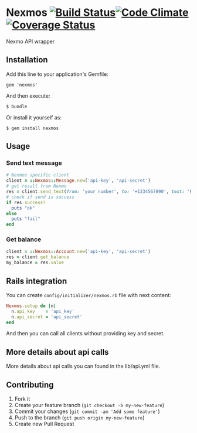 # Nexmos [![Build Status](https://travis-ci.org/phenomena/nexmos.png)](https://travis-ci.org/phenomena/nexmos)[![Code Climate](https://codeclimate.com/github/phenomena/nexmos.png)](https://codeclimate.com/github/phenomena/nexmos)[![Coverage Status](https://coveralls.io/repos/phenomena/nexmos/badge.png?branch=master)](https://coveralls.io/r/phenomena/nexmos)

Nexmo API wrapper

## Installation

Add this line to your application's Gemfile:

    gem 'nexmos'

And then execute:

    $ bundle

Or install it yourself as:

    $ gem install nexmos

## Usage

### Send text message

```ruby
# Nexmos specific client
client = ::Nexmos::Message.new('api-key', 'api-secret')
# get result from Nexmo
res = client.send_text(from: 'your number', to: '+1234567890', text: 'Hello world!')
# check if send is success
if res.success?
  puts "ok"
else
  puts "fail"
end
```

### Get balance

```ruby
client = ::Nexmos::Account.new('api-key', 'api-secret')
res = client.get_balance
my_balance = res.value
```

## Rails integration

You can create `config/initializer/nexmos.rb` file with next content:

```ruby
Nexmos.setup do |n|
  n.api_key    = 'api_key'
  n.api_secret = 'api_secret'
end
```

And then you can call all clients without providing key and secret.

## More details about api calls

More details about api calls you can found in the lib/api.yml file.

## Contributing

1. Fork it
2. Create your feature branch (`git checkout -b my-new-feature`)
3. Commit your changes (`git commit -am 'Add some feature'`)
4. Push to the branch (`git push origin my-new-feature`)
5. Create new Pull Request
